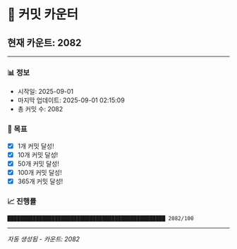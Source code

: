 # 🔢 커밋 카운터

## 현재 카운트: 2082

---

### 📊 정보
- 시작일: 2025-09-01
- 마지막 업데이트: 2025-09-01 02:15:09
- 총 커밋 수: 2082

### 🎯 목표
- [x] 1개 커밋 달성!
- [x] 10개 커밋 달성!
- [x] 50개 커밋 달성!
- [x] 100개 커밋 달성!
- [x] 365개 커밋 달성!

### 📈 진행률
```
██████████████████████████████████████████████████ 2082/100
```

---
*자동 생성됨 - 카운트: 2082*
